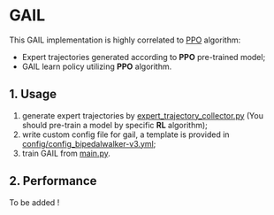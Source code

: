 # GAIL

This GAIL implementation is highly correlated to [PPO](../PPO) algorithm:
- Expert trajectories generated according to **PPO** pre-trained model;
- GAIL learn policy utilizing **PPO** algorithm.

 
## 1. Usage

1. generate expert trajectories by [expert_trajectory_collector.py](expert_trajecotry_collector.py) (You should pre-train a model by specific **RL** algorithm);
2. write custom config file for gail, a template is provided in [config/config_bipedalwalker-v3.yml](config/config.yml);
3. train GAIL from [main.py](main.py).


## 2. Performance

To be added !